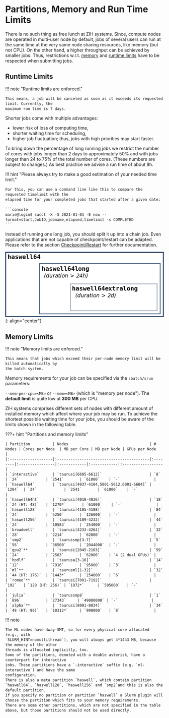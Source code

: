 # Partitions, Memory and Run Time Limits

There is no such thing as free lunch at ZIH systems. Since, compute nodes are operated in multi-user
node by default, jobs of several users can run at the same time at the very same node sharing
resources, like memory (but not CPU). On the other hand, a higher throughput can be achieved by
smaller jobs. Thus, restrictions w.r.t. [memory](#memory-limits) and
[runtime limits](#runtime-limits) have to be respected when submitting jobs.

## Runtime Limits

!!! note "Runtime limits are enforced."

    This means, a job will be canceled as soon as it exceeds its requested limit. Currently, the
    maximum run time is 7 days.

Shorter jobs come with multiple advantages:

- lower risk of loss of computing time,
- shorter waiting time for scheduling,
- higher job fluctuation; thus, jobs with high priorities may start faster.

To bring down the percentage of long running jobs we restrict the number of cores with jobs longer
than 2 days to approximately 50% and with jobs longer than 24 to 75% of the total number of cores.
(These numbers are subject to changes.) As best practice we advise a run time of about 8h.

!!! hint "Please always try to make a good estimation of your needed time limit."

    For this, you can use a command line like this to compare the requested timelimit with the
    elapsed time for your completed jobs that started after a given date:

    ```console
    marie@login$ sacct -X -S 2021-01-01 -E now --format=start,JobID,jobname,elapsed,timelimit -s COMPLETED
    ```

Instead of running one long job, you should split it up into a chain job. Even applications that are
not capable of checkpoint/restart can be adapted. Please refer to the section
[Checkpoint/Restart](../jobs_and_resources/checkpoint_restart.md) for further documentation.

![Partitions](misc/part.png)
{: align="center"}

## Memory Limits

!!! note "Memory limits are enforced."

    This means that jobs which exceed their per-node memory limit will be killed automatically by
    the batch system.

Memory requirements for your job can be specified via the `sbatch/srun` parameters:

`--mem-per-cpu=<MB>` or `--mem=<MB>` (which is "memory per node"). The **default limit** is quite
low at **300 MB** per CPU.

ZIH systems comprises different sets of nodes with different amount of installed memory which affect
where your job may be run. To achieve the shortest possible waiting time for your jobs, you should
be aware of the limits shown in the following table.

???+ hint "Partitions and memory limits"

    | Partition          | Nodes                                    | # Nodes | Cores per Node  | MB per Core | MB per Node | GPUs per Node     |
    |:-------------------|:-----------------------------------------|:--------|:----------------|:------------|:------------|:------------------|
    | `interactive`      | `taurusi[6605-6612]`                     | `8`     | `24`            | `2541`       | `61000`    | `-`               |
    | `haswell64`        | `taurusi[4037-4104,5001-5612,6001-6604]` | `1284`  | `24`            | `2541`       | `61000`    | `-`               |
    | `haswell64ht`      | `taurusi[4018-4036]`                     | `18`    | `24 (HT: 48)`   | `1270*`       | `61000`    | `-`               |
    | `haswell128`       | `taurusi[4105-4188]`                     | `84`    | `24`            | `5250`       | `126000`   | `-`               |
    | `haswell256`       | `taurusi[4189-4232]`                     | `44`    | `24`            | `10583`      | `254000`   | `-`               |
    | `broadwell`        | `taurusi[4233-4264]`                     | `32`    | `28`            | `2214`       | `62000`    | `-`               |
    | `smp2`             | `taurussmp[3-7]`                         | `5`     | `56`            | `36500`      | `2044000`  | `-`               |
    | `gpu2`**           | `taurusi[2045-2103]`                     | `59`    | `24`            | `2583`       | `62000`    | `4 (2 dual GPUs)` |
    | `hpdlf`            | `taurusa[3-16]`                          | `14`    | `12`            | `7916`       | `95000`    | `3`               |
    | `ml`**             | `taurusml[1-32]`                         | `32`    | `44 (HT: 176)`  | `1443*`      | `254000`   | `6`               |
    | `romeo`**          | `taurusi[7001-7192]`                     | `192`   | `128 (HT: 256)` | `1972*`      | `505000`   | `-`               |
    | `julia`            | `taurussmp8`                             | `1`     | `896`           | `27343`     | `49000000` | `-`               |
    | `alpha`**          | `taurusi[8001-8034]`                     | `34`    | `48 (HT: 96)`   | `10312*`     | `990000`   | `8`               |

!!! note

    The ML nodes have 4way-SMT, so for every physical core allocated (e.g., with
    `SLURM_HINT=nomultithread`), you will always get 4*1443 MB, because the memory of the other
    threads is allocated implicitly, too.
    Some of the partitions, denoted with a double asterisk, have a counterpart for interactive
    jobs. These partitions have a `-interactive` suffix (e.g. `ml-interactive`) and have the same
    configuration.
    There is also a meta partition `haswell`, which contain partition `haswell64`, `haswell128`, `haswell256` and `smp2`and this is also the default partition.
    If you specify no partition or partition `haswell` a Slurm plugin will choose the partition which fits to your memory requirements.
    There are some other partitions, which are not specified in the table above, but those partitions should not be used directly.
